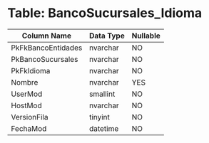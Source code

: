 # Table: BancoSucursales_Idioma

| Column Name | Data Type | Nullable |
|-------------|-----------|----------|
| PkFkBancoEntidades | nvarchar | NO |
| PkBancoSucursales | nvarchar | NO |
| PkFkIdioma | nvarchar | NO |
| Nombre | nvarchar | YES |
| UserMod | smallint | NO |
| HostMod | nvarchar | NO |
| VersionFila | tinyint | NO |
| FechaMod | datetime | NO |
